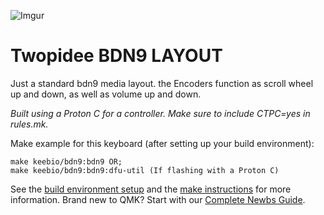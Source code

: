 ![Imgur](https://i.imgur.com/bzDbFmV.jpg)

# **Twopidee BDN9 LAYOUT**

Just a standard bdn9 media layout. the Encoders function as scroll wheel up and down, as well as volume up and down.

*Built using a Proton C for a controller. Make sure to include CTPC=yes in rules.mk.*

Make example for this keyboard (after setting up your build environment):

    make keebio/bdn9:bdn9 OR;
    make keebio/bdn9:bdn9:dfu-util (If flashing with a Proton C)


See the [build environment setup](https://docs.qmk.fm/#/getting_started_build_tools) and the [make instructions](https://docs.qmk.fm/#/getting_started_make_guide) for more information. Brand new to QMK? Start with our [Complete Newbs Guide](https://docs.qmk.fm/#/newbs).
